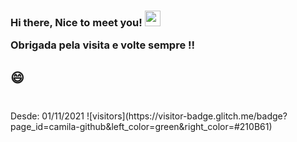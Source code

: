 
 <h3>Hi there, Nice to meet you! <img src="https://media.giphy.com/media/hvRJCLFzcasrR4ia7z/giphy.gif" width="25px"/>
 
 Obrigada pela visita e volte sempre !! </h3>
 
## 😄 
 

<div style="margin: 40px 0">
    Desde: 01/11/2021 
    ![visitors](https://visitor-badge.glitch.me/badge?page_id=camila-github&left_color=green&right_color=#210B61)
</div>
 
 
 

